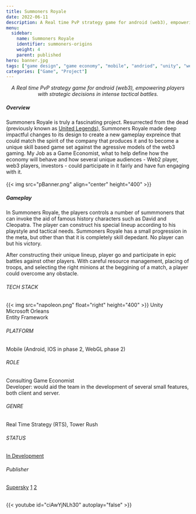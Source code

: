 ```yaml
---
title: Summoners Royale
date: 2022-06-11
description: A Real time PvP strategy game for android (web3), empowering players with strategic decisions in intense tactical battles.
menu:
  sidebar:
    name: Summoners Royale
    identifier: summoners-origins
    weight: 4
    parent: published
hero: banner.jpg
tags: ["game design", "game economy", "mobile", "andriod", "unity", "web3", "RTS"]
categories: ["Game", "Project"]
---
```


<center> <i> A Real time PvP strategy game for android (web3), empowering players with strategic decisions in intense tactical battles. </i> </center>

##### Overview
Summoners Royale is truly a fascinating project. Resurrected from the dead (previously known as [United Legends](https://www.youtube.com/watch?v=hf4vi8IQMIc&ab_channel=Nz0x)), Summoners Royale made deep impactful changes to its design to create a new gameplay expreince that could match the spirit of the company that produces it and to become a unique skill based game set against the agressive models of the web3 gaming. My Job as a Game Economist, what to help define how the economy will behave and how several unique audiences - Web2 player, web3 players, investors -  could participate in it fairly and have fun engaging with it.
<br> <br>
{{< img src="pBanner.png" align="center" height="400" >}}
##### Gameplay
In Summoners Royale, the players controls a number of summmoners that can invoke the aid of famous history characters such as David and Cleopatra. The player can construct his special lineup according to his playstyle and tactical needs. Summoners Royale has a small progression in the meta, but other than that it is completely skill depedant. No player can but his victory.

After constructing their unique lineup, player go and participate in epic battles against other players. With careful resource management, placing of troops, and selecting the right minions at the beggining of a match, a player could overcome any obstacle.

###### TECH STACK
{{< img src="napoleon.png" float="right" height="400" >}}
Unity <br>
Microsoft Orleans <br>
Entity Framework

###### PLATFORM
Mobile (Android, IOS in phase 2, WebGL phase 2)

###### ROLE
Consulting Game Economist <br>
Developer: would aid the team in the development of several small features, both client and server.

###### GENRE
Real Time Strategy (RTS), Tower Rush

###### STATUS
[In Development](https://summonersuniverse.com/)

###### Publisher
[Supersky](https://www.linkedin.com/company/supersky-games/)
[1](https://www.youtube.com/watch?v=-jCiJIgTRUE&ab_channel=SummonersUniverse)
[2](https://www.youtube.com/watch?v=x-BvQtfSFV8&ab_channel=JayMaDGaming)

<br>
{{< youtube id="ciAwYjNLh30" autoplay="false" >}}